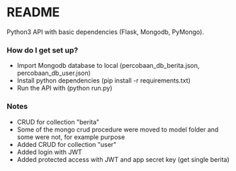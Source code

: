 
# README #

  

Python3 API with basic dependencies (Flask, Mongodb, PyMongo).

### How do I get set up? ###

* Import Mongodb database to local (percobaan_db_berita.json, percobaan_db_user.json)
* Install python dependencies (pip install -r requirements.txt)
* Run the API with (python run.py)
 
### Notes ###

* CRUD for collection "berita"
* Some of the mongo crud procedure were moved to model folder and some were not, for example purpose
* Added CRUD for collection "user"
* Added login with JWT
* Added protected access with JWT and app secret key (get single berita)